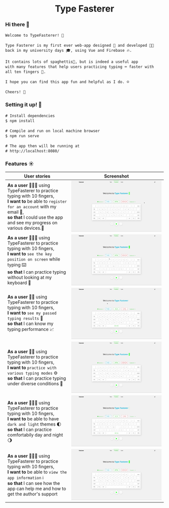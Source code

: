 <h1 align="center">Type Fasterer</h1>

<!-- ![](/screenshots/typefasterer_header.png) -->

### Hi there 👋

```
Welcome to TypeFasterer! 👐

Type Fasterer is my first ever web-app designed 🎨 and developed 👨‍💻
back in my university days 🎓, using Vue and Firebase 🔥.

It contains lots of spaghettis🍝, but is indeed a useful app
with many features that help users practicing typing ⌨️ faster with
all ten fingers 🙌.

I hope you can find this app fun and helpful as I do. ☺️

Cheers! 🥂
```

### Setting it up! 🔨

```shell
# Install dependencies
$ npm install

# Compile and run on local machine browser
$ npm run serve

# The app then will be running at
# http://localhost:8080/
```

### Features ☀️

| User stories                                                                                                                                                                                                                     | Screenshot                                    |
| -------------------------------------------------------------------------------------------------------------------------------------------------------------------------------------------------------------------------------- | --------------------------------------------- |
| **As a user** 👩🏼‍💼 using TypeFasterer to practice typing with 10 fingers, <br/>**I want to** be able to `register for an account` with my email 📧, <br/>**so that** I could use the app and see my progress on various devices.📱 | ![](/screenshots/register_account.gif#center) |
| **As a user** 👩🏽‍🔧 using TypeFasterer to practice typing with 10 fingers, <br/> **I want to** `see the key position on screen` while typing ⌨️<br/> **so that** I can practice typing without looking at my keyboard 👀            | ![](/screenshots/typing_practice.gif#center)  |
| **As a user** 👩‍🏫 using TypeFasterer to practice typing with 10 fingers, <br/> **I want to** `see my passed typing results` 🧪<br/> **so that** I can know my typing performance 📈                                               | ![](/screenshots/see_results.gif#center)      |
| **As a user** 🙎‍♂️ using TypeFasterer to practice typing with 10 fingers, <br/> **I want to** `practice with various typing modes` ⚙ <br/> **so that** I can practice typing under diverse conditions 🌊                           | ![](/screenshots/typing_modes.gif#center)     |
| **As a user** 👨🏻‍⚕️ using TypeFasterer to practice typing with 10 fingers, <br/> **I want to** be able to have `dark and light` themes 🌓<br/> **so that** I can practice comfortabily day and night🌖                              | ![](/screenshots/theme_change.gif#center)     |
| **As a user** 👨🏽‍🎓 using TypeFasterer to practice typing with 10 fingers, <br/> **I want to** be able to `view the app information` ℹ️<br/> **so that** I can see how the app can help me and how to get the author's support      | ![](/screenshots/app_details.gif#center)      |

